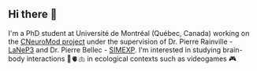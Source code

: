 ## Hi there 👋

<!--
**me-pic/me-pic** is a ✨ _special_ ✨ repository because its `README.md` (this file) appears on your GitHub profile.

Here are some ideas to get you started:

- 🔭 I’m currently working on ...
- 🌱 I’m currently learning ...
- 👯 I’m looking to collaborate on ...
- 🤔 I’m looking for help with ...
- 💬 Ask me about ...
- 📫 How to reach me: ...
- 😄 Pronouns: ...
- ⚡ Fun fact: ...
-->
I'm a PhD student at Université de Montréal (Québec, Canada) working on the [CNeuroMod project](https://github.com/courtois-neuromod) under the supervision of Dr. Pierre Rainville - [LaNeP3](https://github.com/rainville-lab) and Dr. Pierre Bellec - [SIMEXP](https://github.com/SIMEXP). I'm interested in studying brain-body interactions 🧠🫀🫁 in ecological contexts such as videogames 🎮
